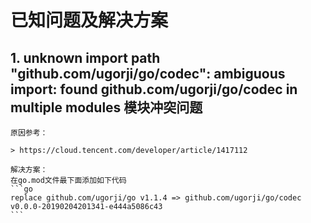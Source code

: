 # 已知问题及解决方案

## 1. unknown import path "github.com/ugorji/go/codec": ambiguous import: found github.com/ugorji/go/codec in multiple modules 模块冲突问题

	原因参考：
	
	> https://cloud.tencent.com/developer/article/1417112
	
	解决方案：
	在go.mod文件最下面添加如下代码
	```go
	replace github.com/ugorji/go v1.1.4 => github.com/ugorji/go/codec v0.0.0-20190204201341-e444a5086c43
	```
